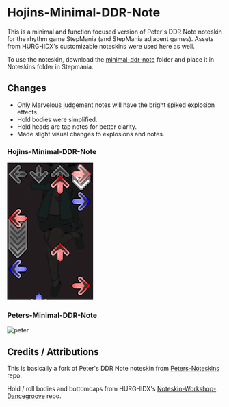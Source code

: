 # Hojins-Minimal-DDR-Note
This is a minimal and function focused version of Peter's DDR Note noteskin for the rhythm game StepMania (and StepMania adjacent games). Assets from HURG-IIDX's customizable noteskins were used here as well. 

To use the noteskin, download the [minimal-ddr-note](minimal-ddr-note) folder and place it in Noteskins folder in Stepmania. 

## Changes
- Only Marvelous judgement notes will have the bright spiked explosion effects.
- Hold bodies were simplified. 
- Hold heads are tap notes for better clarity.
- Made slight visual changes to explosions and notes. 

### Hojins-Minimal-DDR-Note
![hojin](gifs/min_demo.gif)

### Peters-Minimal-DDR-Note
![peter](gifs/peter_dem.gif)

## Credits / Attributions
This is basically a fork of Peter's DDR Note noteskin from [Peters-Noteskins](https://github.com/Pete-Lawrence/Peters-Noteskins) repo. 

Hold / roll bodies and bottomcaps from HURG-IIDX's [Noteskin-Workshop-Dancegroove](https://github.com/HURG-IIDX/Noteskin-Workshop-DanceGroove) repo. 
